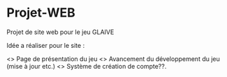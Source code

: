 # Projet-WEB
Projet de site web pour le jeu GLAIVE

Idée a réaliser pour le site :

<> Page de présentation du jeu
<> Avancement du développement du jeu (mise à jour etc.)
<> Système de création de compte??.
